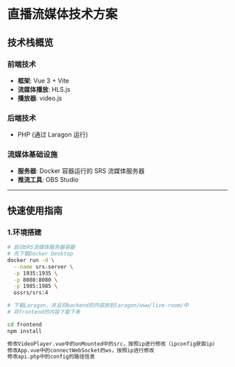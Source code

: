 # 直播流媒体技术方案

## 技术栈概览

### 前端技术
- **框架**: Vue 3 + Vite
- **流媒体播放**: HLS.js
- **播放器**: video.js

### 后端技术
- PHP (通过 Laragon 运行)

### 流媒体基础设施
- **服务器**: Docker 容器运行的 SRS 流媒体服务器
- **推流工具**: OBS Studio

---

## 快速使用指南

### 1.环境搭建
```bash
# 启动SRS流媒体服务器容器
# 先下载Docker Desktop
docker run -d \
  --name srs-server \
  -p 1935:1935 \
  -p 8080:8080 \
  -p 1985:1985 \
  ossrs/srs:4

# 下载Laragon，并且将backend的内容放到laragon/www/live-room/中
# 将frontend的内容下载下来

cd frontend
npm install

修改VideoPlayer.vue中的onMounted中的src，按照ip进行修改（ipconfig获取ip）
修改App.vue中的connectWebSocket的ws，按照ip进行修改
修改api.php中的config的路径信息
```